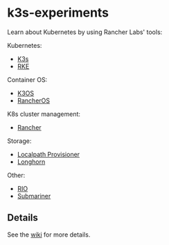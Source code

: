 # k3s-experiments

Learn about Kubernetes by using Rancher Labs' tools:

Kubernetes:
  * [K3s](https://github.com/rancher/k3s) 
  * [RKE](https://github.com/rancher/rke)
  
Container OS:
  * [K3OS](https://github.com/rancher/k3os) 
  * [RancherOS](https://github.com/rancher/os)
  
K8s cluster management:  
  * [Rancher](https://github.com/rancher/rancher) 
  
Storage:
  * [Localpath Provisioner](https://github.com/rancher/local-path-provisioner)
  * [Longhorn](https://github.com/longhorn/longhorn) 
  
Other:
  * [RIO](https://github.com/rancher/rio)
  * [Submariner](https://github.com/submariner-io/submariner)

## Details
See the [wiki](https://github.com/pagong/k3s-experiments/wiki) for more details.
